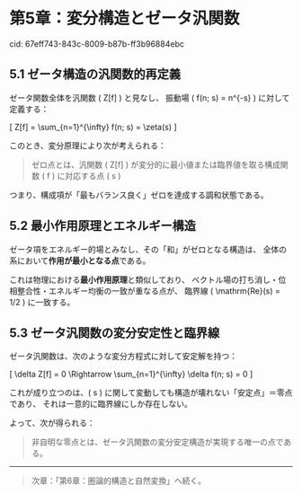 # 第5章：変分構造とゼータ汎関数

cid: 67eff743-843c-8009-b87b-ff3b96884ebc

## 5.1 ゼータ構造の汎関数的再定義

ゼータ関数全体を汎関数 \( Z[f] \) と見なし、
振動場 \( f(n; s) = n^{-s} \) に対して定義する：

\[ Z[f] = \sum_{n=1}^{\infty} f(n; s) = \zeta(s) \]

このとき、変分原理により次が考えられる：

> ゼロ点とは、汎関数 \( Z[f] \) が変分的に最小値または臨界値を取る構成関数 \( f \) に対応する点 \( s \)

つまり、構成項が「最もバランス良く」ゼロを達成する調和状態である。

## 5.2 最小作用原理とエネルギー構造

ゼータ項をエネルギー的場とみなし、その「和」がゼロとなる構造は、
全体の系において**作用が最小となる点**である。

これは物理における**最小作用原理**と類似しており、
ベクトル場の打ち消し・位相整合性・エネルギー均衡の一致が重なる点が、
臨界線 \( \mathrm{Re}(s) = 1/2 \) に一致する。

## 5.3 ゼータ汎関数の変分安定性と臨界線

ゼータ汎関数は、次のような変分方程式に対して安定解を持つ：

\[ \delta Z[f] = 0 \Rightarrow \sum_{n=1}^{\infty} \delta f(n; s) = 0 \]

これが成り立つのは、\( s \) に関して変動しても構造が壊れない「安定点」＝零点であり、
それは一意的に臨界線にしか存在しない。

よって、次が得られる：

> 非自明な零点とは、ゼータ汎関数の変分安定構造が実現する唯一の点である。

---

> 次章：「第6章：圏論的構造と自然変換」へ続く。

